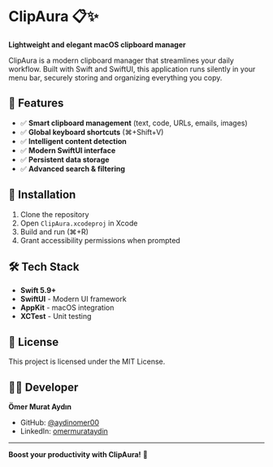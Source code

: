 # ClipAura 📋✨

**Lightweight and elegant macOS clipboard manager**

ClipAura is a modern clipboard manager that streamlines your daily workflow. Built with Swift and SwiftUI, this application runs silently in your menu bar, securely storing and organizing everything you copy.

## 🌟 Features

- ✅ **Smart clipboard management** (text, code, URLs, emails, images)
- ✅ **Global keyboard shortcuts** (⌘+Shift+V)
- ✅ **Intelligent content detection**
- ✅ **Modern SwiftUI interface**
- ✅ **Persistent data storage**
- ✅ **Advanced search & filtering**

## 🚀 Installation

1. Clone the repository
2. Open `ClipAura.xcodeproj` in Xcode
3. Build and run (⌘+R)
4. Grant accessibility permissions when prompted

## 🛠️ Tech Stack

- **Swift 5.9+**
- **SwiftUI** - Modern UI framework
- **AppKit** - macOS integration
- **XCTest** - Unit testing

## 📄 License

This project is licensed under the MIT License.

## 👨‍💻 Developer

**Ömer Murat Aydın**
- GitHub: [@aydinomer00](https://github.com/aydinomer00)
- LinkedIn: [omermurataydin](https://linkedin.com/in/omermurataydin)

---

**Boost your productivity with ClipAura!** 🚀
